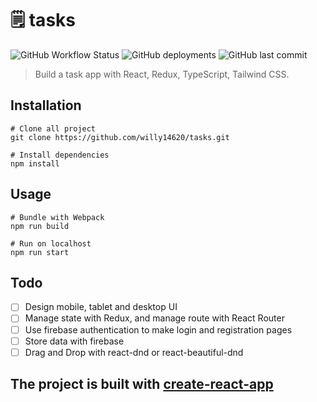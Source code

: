# 🗒️ tasks

![GitHub Workflow Status](https://img.shields.io/github/workflow/status/willy14620/tasks/build-and-deploy?style=flat-square)
![GitHub deployments](https://img.shields.io/github/deployments/willy14620/tasks/github-pages?label=gh-pages&style=flat-square)
![GitHub last commit](https://img.shields.io/github/last-commit/willy14620/tasks?style=flat-square)

> Build a task app with React, Redux, TypeScript, Tailwind CSS.

## Installation

```shell
# Clone all project
git clone https://github.com/willy14620/tasks.git

# Install dependencies
npm install
```

## Usage

```shell
# Bundle with Webpack
npm run build

# Run on localhost
npm run start
```

## Todo

- [ ] Design mobile, tablet and desktop UI
- [ ] Manage state with Redux, and manage route with React Router
- [ ] Use firebase authentication to make login and registration pages
- [ ] Store data with firebase
- [ ] Drag and Drop with react-dnd or react-beautiful-dnd

## The project is built with [create-react-app](https://github.com/facebook/create-react-app)
